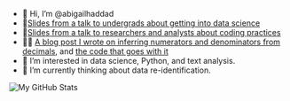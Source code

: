 - 👋 Hi, I’m @abigailhaddad
- 📝[Slides from a talk to undergrads about getting into data science](https://github.com/abigailhaddad/slides/blob/main/Working%20In%20Data%20Science.pdf)
- 📝[Slides from a talk to researchers and analysts about coding practices](https://github.com/abigailhaddad/slides/blob/main/Better%20Coding%20Practices.pdf)
- 👩‍💻 [A blog post I wrote on inferring numerators and denominators from decimals](https://blog.capitaltg.com/ghost/#/editor/post/63d2d6482eaf220001392673), and [the code that goes with it](https://github.com/abigailhaddad/fractionUniqueness)
- 👀 I’m interested in data science, Python, and text analysis. 
- 🌱 I’m currently thinking about data re-identification. 

![My GitHub Stats](https://github-readme-stats.vercel.app/api?username=abigailhaddad&show_icons=true&hide_border=true)
